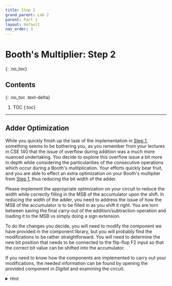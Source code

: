 ```yaml
---
title: Step 2
grand_parent: Lab 2
parent: Part 1
layout: default
nav_order: 3
---
```


# Booth's Multiplier: Step 2
{: .no_toc}

## Contents
{: .no_toc .text-delta}

1. TOC
{:toc}

---

## Adder Optimization

While you quickly finish up the task of the implementation in [Step 1](https://cse140l.github.io/fa24-labs/docs/lab2/part1/step1), something seems to be bothering you, as you remember from your lectures in CSE 140 that the issue of overflow during addition was a much more nuanced undertaking.
You decide to explore this overflow issue a bit more in depth while considering the particularities of the consecutive operations which occur during a Booth's multiplication.
Your efforts quickly bear fruit, and you are able to effect an extra optimization on your Booth's multiplier from [Step 1](https://cse140l.github.io/fa24-labs/docs/lab2/part1/step1), thus reducing the bit width of the adder.

Please implement the appropriate optimization on your circuit to reduce the width while correctly filling in the MSB of the accumulator upon the shift. 
In reducing the width of the adder, you need to address the issue of how the MSB of the accumulator is to be filled in as you shift it right.
You are torn between saving the final carry-out of the addition/subtraction operation and loading it to the MSB vs simply doing a sign extension.

To do the changes you decide, you will need to modify the component we have provided in the component library, but you will probably find the modifications to be rather straightforward.
You will need to determine the new bit position that needs to be connected to the flip-flop F2 input so that the correct bit value can be shifted into the accumulator.

If you need to know how the components are implemented to carry out your modifications, the needed information can be found by opening the provided component in *Digital* and examining the circuit.

<details markdown="block">
<summary>Hint</summary>

Consider the order of additions and subtractions in Booth's algorithm.
Is there a pattern in the sequence of additions/subtractions that Booth's algorithm performs that can lead to any guarantees regarding overflow occurrence?

</details>
